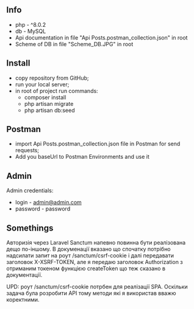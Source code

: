 

## Info

- php - ^8.0.2
- db - MySQL
- Api documentation in file "Api Posts.postman_collection.json" in root
- Scheme of DB in file "Scheme_DB.JPG" in root


## Install

- copy repository from GitHub;
- run your local server;
- in root of project run commands:
  - composer install
  - php artisan migrate
  - php artisan db:seed


## Postman

- import Api Posts.postman_collection.json file in Postman for send requests;
- Add you baseUrl to Postman Environments and use it


## Admin

Admin credentials:
- login - admin@admin.com
- password - password

## Somethings

 Авторизія через Laravel Sanctum напевно повинна бути реалізована дещо по-іншому. В докуменації вказано що спочатку потрібно надсилати запит на роут /sanctum/csrf-cookie і далі передавати заголовок X-XSRF-TOKEN, але я передаю заголовок Authorization з отриманим токеном функцією createToken що теж сказано в документації. 

 UPD: роут /sanctum/csrf-cookie потрбен для реалізації SPA. Оскільки задача була розробити API тому методи які я використав вважю коректними.
